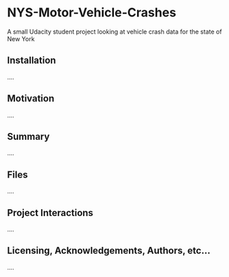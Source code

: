 # NYS-Motor-Vehicle-Crashes
A small Udacity student project looking at vehicle crash data for the state of New York

## Installation
....

## Motivation
....

## Summary
....

## Files
....

## Project Interactions
....

## Licensing, Acknowledgements, Authors, etc...
....

